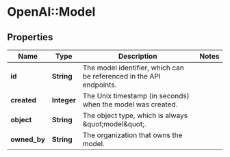# OpenAI::Model

## Properties
Name | Type | Description | Notes
------------ | ------------- | ------------- | -------------
**id** | **String** | The model identifier, which can be referenced in the API endpoints. | 
**created** | **Integer** | The Unix timestamp (in seconds) when the model was created. | 
**object** | **String** | The object type, which is always \&quot;model\&quot;. | 
**owned_by** | **String** | The organization that owns the model. | 

